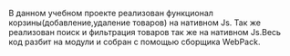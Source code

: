 В данном учебном проекте реализован функционал корзины(добавление,удаление товаров) на нативном Js. Так же реализован поиск и фильтрация товаров так же на нативном Js.Весь код разбит на модули и собран с помощью сборщика WebPack.
